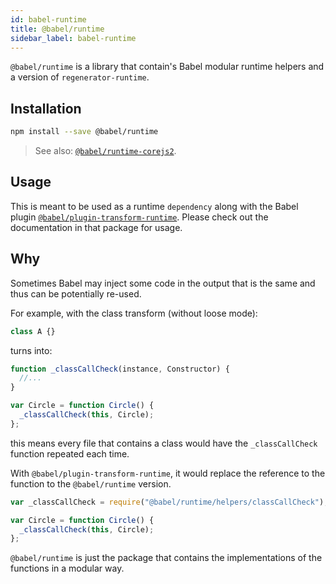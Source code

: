 ```yaml
---
id: babel-runtime
title: @babel/runtime
sidebar_label: babel-runtime
---
```


`@babel/runtime` is a library that contain's Babel modular runtime helpers and a version of `regenerator-runtime`.

## Installation

```sh
npm install --save @babel/runtime
```

> See also: [`@babel/runtime-corejs2`](runtime-corejs2.md).

## Usage

This is meant to be used as a runtime `dependency` along with the Babel plugin [`@babel/plugin-transform-runtime`](plugin-transform-runtime.md). Please check out the documentation in that package for usage.

## Why

Sometimes Babel may inject some code in the output that is the same and thus can be potentially re-used.

For example, with the class transform (without loose mode):

```js
class A {}
```

turns into:

```js
function _classCallCheck(instance, Constructor) {
  //...
}

var Circle = function Circle() {
  _classCallCheck(this, Circle);
};
```

this means every file that contains a class would have the `_classCallCheck` function repeated each time.

With `@babel/plugin-transform-runtime`, it would replace the reference to the function to the `@babel/runtime` version.

```js
var _classCallCheck = require("@babel/runtime/helpers/classCallCheck");

var Circle = function Circle() {
  _classCallCheck(this, Circle);
};
```

`@babel/runtime` is just the package that contains the implementations of the functions in a modular way.
